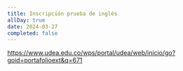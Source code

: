 ```yaml
---
title: Inscripción prueba de inglés
allDay: true
date: 2024-03-27
completed: false
---
```

https://www.udea.edu.co/wps/portal/udea/web/inicio/go?goid=portafolioext&q=671